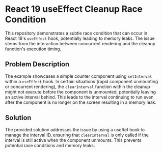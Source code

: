 # React 19 useEffect Cleanup Race Condition

This repository demonstrates a subtle race condition that can occur in React 19's `useEffect` hook, potentially leading to memory leaks. The issue stems from the interaction between concurrent rendering and the cleanup function's execution timing.

## Problem Description

The example showcases a simple counter component using `setInterval` within a `useEffect` hook.  In certain situations (rapid component unmounting or concurrent rendering), the `clearInterval` function within the cleanup might not execute before the component is unmounted, potentially leaving an active interval behind. This leads to the interval continuing to run even after the component is no longer on the screen resulting in a memory leak.

## Solution

The provided solution addresses the issue by using a useRef hook to manage the interval ID, ensuring that `clearInterval` is only called if the interval is still active when the component unmounts.  This prevents potential race conditions and memory leaks.